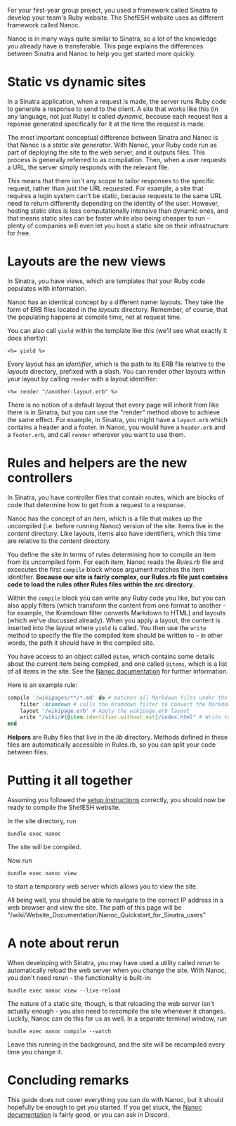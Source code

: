 For your first-year group project, you used a framework called Sinatra to develop your team's Ruby website.  The ShefESH website uses as different framework called Nanoc.

Nanoc is in many ways quite similar to Sinatra, so a lot of the knowledge you already have is transferable. This page explains the differences between Sinatra and Nanoc to help you get started more quickly.

# Static vs dynamic sites

In a Sinatra application, when a request is made, the server runs Ruby code to generate a response to send to the client. A site that works like this (in any language, not just Ruby) is called _dynamic_, because each request has a reponse generated specifically for it at the time the request is made.

The most important conceptual difference between Sinatra and Nanoc is that Nanoc is a _static site generator_. With Nanoc, your Ruby code run as part of deploying the site to the web server, and it outputs files. This process is generally referred to as compilation. Then, when a user requests a URL, the server simply responds with the relevant file.

This means that there isn't any scope to tailor responses to the specific request, rather than just the URL requested. For example, a site that requires a login system can't be static, because requests to the same URL need to return differently depending on the identity of the user. However, hosting static sites is less computationally intensive than dynamic ones, and that means static sites can be faster while also being cheaper to run - plenty of companies will even let you host a static site on their infrastructure for free. 

# Layouts are the new views

In Sinatra, you have views, which are templates that your Ruby code populates with information.

Nanoc has an identical concept by a different name: layouts. They take the form of ERB files located in the _layouts_ directory. Remember, of course, that the populating happens at compile time, not at request time.

You can also call `yield` within the template like this (we'll see what exactly it does shortly):
~~~
<%= yield %>
~~~

Every layout has an _identifier_, which is the path to its ERB file relative to the _layouts_ directory, prefixed with a slash. You can render other layouts within your layout by calling `render` with a layout identifier:
~~~
<%= render "/another-layout.erb" %>
~~~

There is no notion of a default layout that every page will inherit from like there is in Sinatra, but you can use the "render" method above to achieve the same effect. For example, in Sinatra, you might have a `layout.erb` which contains a header and a footer. In Nanoc, you would have a `header.erb` and a `footer.erb`, and call `render` wherever you want to use them.

# Rules and helpers are the new controllers

In Sinatra, you have controller files that contain routes, which are blocks of code that determine how to get from a request to a response.

Nanoc has the concept of an _item_, which is a file that makes up the uncompiled (i.e. before running Nanoc) version of the site. Items live in the _content_ directory. Like layouts, items also have identifiers, which this time are relative to the _content_ directory.

You define the site in terms of rules determining how to compile an item from its uncompiled form. For each item, Nanoc reads the _Rules.rb_ file and excecutes the first `compile` block whose argument matches the item identifier. **Because our site is fairly complex, our Rules.rb file just contains code to load the rules other Rules files within the _src_ directory**.

Within the `compile` block you can write any Ruby code you like, but you can also apply filters (which transform the content from one format to another - for example, the Kramdown filter converts Markdown to HTML) and layouts (which we've discussed already). When you apply a layout, the content is inserted into the layout where `yield` is called. You then use the `write` method to specify the file the compiled item should be written to - in other words, the path it should have in the compiled site.

You have access to an object called `@item`, which contains some details about the current item being compiled, and one called `@items`, which is a list of all items in the site. See the [Nanoc documentation](https://nanoc.app/doc/reference/variables/#item) for further information.

Here is an example rule:

~~~ruby
compile '/wikipages/**/*.md' do # matches all Markdown files under the wikipages directory 
    filter :kramdown # calls the Kramdown filter to convert the Markdown to HTML
    layout '/wikipage.erb' # Apply the wikipage.erb layout
    write "/wiki/#{@item.identifier.without_ext}/index.html" # Write to file
end
~~~

**Helpers** are Ruby files that live in the _lib_ directory. Methods defined in these files are automatically accessible in Rules.rb, so you can split your code between files.

# Putting it all together

Assuming you followed the [setup instructions](../Setting_Up_Your_Environment/) correctly, you should now be ready to compile the ShefESH website.

In the site directory, run
~~~
bundle exec nanoc
~~~

The site will be compiled.

Now run
~~~
bundle exec nanoc view
~~~

to start a temporary web server which allows you to view the site.

All being well, you should be able to navigate to the correct IP address in a web browser and view the site. The path of this page will be "/wiki/Website_Documentation/Nanoc_Quickstart_for_Sinatra_users"

# A note about rerun

When developing with Sinatra, you may have used a utility called _rerun_ to automatically reload the web server when you change the site. With Nanoc, you don't need rerun  - the functionality is built-in:

~~~
bundle exec nanoc view --live-reload
~~~

The nature of a static site, though, is that reloading the web server isn't actually enough - you also need to recompile the site whenever it changes. Luckily, Nanoc can do this for us as well. In a separate terminal window, run

~~~
bundle exec nanoc compile --watch
~~~

Leave this running in the background, and the site will be recompiled every time you change it.

# Concluding remarks

This guide does not cover everything you can do with Nanoc, but it should hopefully be enough to get you started. If you get stuck, the [Nanoc documentation](https://nanoc.app/about/) is fairly good, or you can ask in Discord.